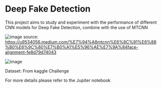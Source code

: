 # Deep Fake Detection
This project aims to study and experiment with the performance of different CNN models for Deep Fake Detection, combine with the use of MTCNN

![image](https://github.com/marco-lee25/CS4487_Project/assets/72645115/82f89ba4-3cff-49f9-8d10-cf8e6ca05372)
source: https://u9534056.medium.com/%E7%94%A8mtcnn%E6%8C%91%E6%88%B0%E6%9C%80%E7%B0%A1%E5%96%AE%E7%9A%84face-alignment-fe8d79d74043

![image](https://github.com/marco-lee25/CS4487_Project/assets/72645115/de5eaba4-057a-427a-bf0c-f098845a93bc)


Dataset: From kaggle Challenge

For more details please refer to the Jupiter notebook
